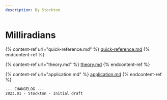```yaml
---
description: By Stockton
---
```


# Milliradians

{% content-ref url="quick-reference.md" %}
[quick-reference.md](quick-reference.md)
{% endcontent-ref %}

{% content-ref url="theory.md" %}
[theory.md](theory.md)
{% endcontent-ref %}

{% content-ref url="application.md" %}
[application.md](application.md)
{% endcontent-ref %}

```
--- CHANGELOG ---
2023.01 - Stockton - Initial draft
```
